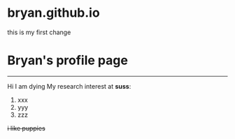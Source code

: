 # bryan.github.io

this is my first change

# Bryan's profile page
------
Hi I am dying
My research interest at **suss**: 
1. xxx
2. yyy
3. zzz

~~i like puppies~~
